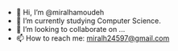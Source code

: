 - 👋 Hi, I’m @miralhamoudeh
- 🌱 I’m currently studying Computer Science.  
- 💞️ I’m looking to collaborate on ...
- 📫 How to reach me: miralh24597@gmail.com

<!---
miralhamoudeh/miralhamoudeh is a ✨ special ✨ repository because its `README.md` (this file) appears on your GitHub profile.
You can click the Preview link to take a look at your changes.
--->
